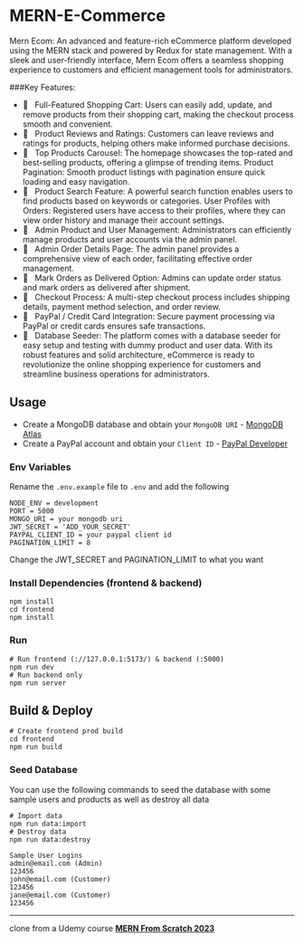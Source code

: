 # MERN-E-Commerce 
Mern Ecom: An advanced and feature-rich eCommerce platform developed using the MERN stack and powered by Redux for state management. With a sleek and user-friendly interface, Mern Ecom offers a seamless shopping experience to customers and efficient management tools for administrators.



###Key Features:

- 🚀 &nbsp; Full-Featured Shopping Cart: Users can easily add, update, and remove products from their shopping cart, making the checkout process smooth and convenient.
- 🚀 &nbsp; Product Reviews and Ratings: Customers can leave reviews and ratings for products, helping others make informed purchase decisions.
- 🚀 &nbsp; Top Products Carousel: The homepage showcases the top-rated and best-selling products, offering a glimpse of trending items.
Product Pagination: Smooth product listings with pagination ensure quick loading and easy navigation.
- 🚀 &nbsp; Product Search Feature: A powerful search function enables users to find products based on keywords or categories.
User Profiles with Orders: Registered users have access to their profiles, where they can view order history and manage their account settings.
- 🚀 &nbsp; Admin Product and User Management: Administrators can efficiently manage products and user accounts via the admin panel.
- 🚀 &nbsp; Admin Order Details Page: The admin panel provides a comprehensive view of each order, facilitating effective order management.
- 🚀 &nbsp; Mark Orders as Delivered Option: Admins can update order status and mark orders as delivered after shipment.
- 🚀 &nbsp; Checkout Process: A multi-step checkout process includes shipping details, payment method selection, and order review.
- 🚀 &nbsp; PayPal / Credit Card Integration: Secure payment processing via PayPal or credit cards ensures safe transactions.
- 🚀 &nbsp; Database Seeder: The platform comes with a database seeder for easy setup and testing with dummy product and user data.
With its robust features and solid architecture, eCommerce is ready to revolutionize the online shopping experience for customers and streamline business operations for administrators.



## Usage

- Create a MongoDB database and obtain your `MongoDB URI` - [MongoDB Atlas](https://www.mongodb.com/cloud/atlas/register)
- Create a PayPal account and obtain your `Client ID` - [PayPal Developer](https://developer.paypal.com/)

### Env Variables

Rename the `.env.example` file to `.env` and add the following

```
NODE_ENV = development
PORT = 5000
MONGO_URI = your mongodb uri
JWT_SECRET = 'ADD_YOUR_SECRET'
PAYPAL_CLIENT_ID = your paypal client id
PAGINATION_LIMIT = 8
```

Change the JWT_SECRET and PAGINATION_LIMIT to what you want

### Install Dependencies (frontend & backend)

```
npm install
cd frontend
npm install
```

### Run

```
# Run frontend (://127.0.0.1:5173/) & backend (:5000)
npm run dev
# Run backend only
npm run server
```

## Build & Deploy

```
# Create frontend prod build
cd frontend
npm run build
```

### Seed Database

You can use the following commands to seed the database with some sample users and products as well as destroy all data

```
# Import data
npm run data:import
# Destroy data
npm run data:destroy
```

```
Sample User Logins
admin@email.com (Admin)
123456
john@email.com (Customer)
123456
jane@email.com (Customer)
123456
```

---






clone from a Udemy course **[MERN From Scratch 2023](https://www.udemy.com/course/mern-ecommerce/)**
